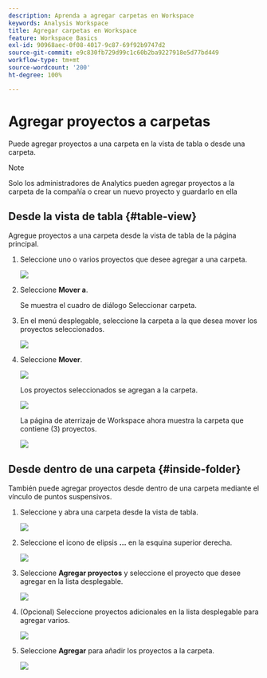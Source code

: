 ```yaml
---
description: Aprenda a agregar carpetas en Workspace
keywords: Analysis Workspace
title: Agregar carpetas en Workspace
feature: Workspace Basics
exl-id: 90968aec-0f08-4017-9c87-69f92b9747d2
source-git-commit: e9c830fb729d99c1c60b2ba9227918e5d77bd449
workflow-type: tm+mt
source-wordcount: '200'
ht-degree: 100%

---
```


# Agregar proyectos a carpetas

Puede agregar proyectos a una carpeta en la vista de tabla o desde una carpeta.

>[!NOTE]
>
>Solo los administradores de Analytics pueden agregar proyectos a la carpeta de la compañía o crear un nuevo proyecto y guardarlo en ella

## Desde la vista de tabla {#table-view}

Agregue proyectos a una carpeta desde la vista de tabla de la página principal.

1. Seleccione uno o varios proyectos que desee agregar a una carpeta.

   ![](/help/analyze/analysis-workspace/build-workspace-project/assets/move-tv-selected.png)

1. Seleccione **Mover a**.

   Se muestra el cuadro de diálogo Seleccionar carpeta.

1. En el menú desplegable, seleccione la carpeta a la que desea mover los proyectos seleccionados.

   ![](/help/analyze/analysis-workspace/build-workspace-project/assets/move-select-folder.png)

1. Seleccione **Mover**.

   ![](/help/analyze/analysis-workspace/build-workspace-project/assets/move-add.png)

   Los proyectos seleccionados se agregan a la carpeta.

   ![](/help/analyze/analysis-workspace/build-workspace-project/assets/move-projects-added.png)

   La página de aterrizaje de Workspace ahora muestra la carpeta que contiene (3) proyectos.

   ![](/help/analyze/analysis-workspace/build-workspace-project/assets/move-folders-updated.png)

## Desde dentro de una carpeta {#inside-folder}

También puede agregar proyectos desde dentro de una carpeta mediante el vínculo de puntos suspensivos.

1. Seleccione y abra una carpeta desde la vista de tabla.

   ![](/help/analyze/analysis-workspace/build-workspace-project/assets/move-open-folder.png)

1. Seleccione el icono de elipsis **...** en la esquina superior derecha.

   ![](/help/analyze/analysis-workspace/build-workspace-project/assets/add-projects-elipsis.png)

1. Seleccione **Agregar proyectos** y seleccione el proyecto que desee agregar en la lista desplegable.

   ![](/help/analyze/analysis-workspace/build-workspace-project/assets/select-add-projects.png)


1. (Opcional) Seleccione proyectos adicionales en la lista desplegable para agregar varios.

   ![](/help/analyze/analysis-workspace/build-workspace-project/assets/move-add-multiple-projects.png)

1. Seleccione **Agregar** para añadir los proyectos a la carpeta.

   ![](/help/analyze/analysis-workspace/build-workspace-project/assets/move-added-items.png)
